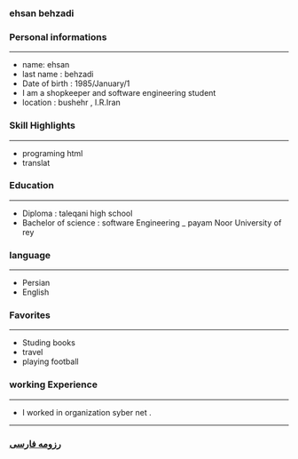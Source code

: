 
### ehsan behzadi


### Personal informations

---
+ name: ehsan
+ last name : behzadi
+ Date of birth : 1985/January/1
+ I am a shopkeeper and software engineering student
+ location : bushehr , I.R.Iran


### Skill Highlights

---
+ programing html
+ translat



### Education

---
+ Diploma : taleqani high school
+ Bachelor of science : software Engineering
_ payam Noor University of rey 

### language

---
+ Persian
+ English

### Favorites

---
 
+ Studing  books
+ travel 
+ playing football

### working Experience

---
+ I  worked in organization syber net .




--- 
### [رزومه فارسی](resume-fa.md)
